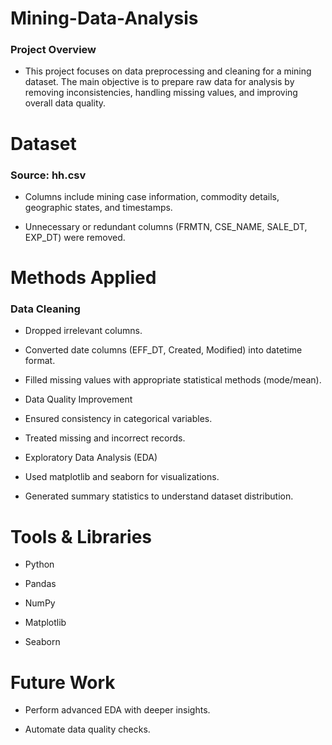 # Mining-Data-Analysis
 ### Project Overview

- This project focuses on data preprocessing and cleaning for a mining dataset. The main objective is to prepare raw data for analysis by removing inconsistencies, handling missing values, and improving overall data quality.

 # Dataset

### Source: hh.csv

- Columns include mining case information, commodity details, geographic states, and timestamps.

- Unnecessary or redundant columns (FRMTN, CSE_NAME, SALE_DT, EXP_DT) were removed.

 # Methods Applied

### Data Cleaning

- Dropped irrelevant columns.

- Converted date columns (EFF_DT, Created, Modified) into datetime format.

- Filled missing values with appropriate statistical methods (mode/mean).

- Data Quality Improvement

- Ensured consistency in categorical variables.

- Treated missing and incorrect records.

- Exploratory Data Analysis (EDA)

- Used matplotlib and seaborn for visualizations.

- Generated summary statistics to understand dataset distribution.

# Tools & Libraries

- Python

- Pandas

- NumPy

- Matplotlib

- Seaborn

# Future Work

- Perform advanced EDA with deeper insights.

- Automate data quality checks.
